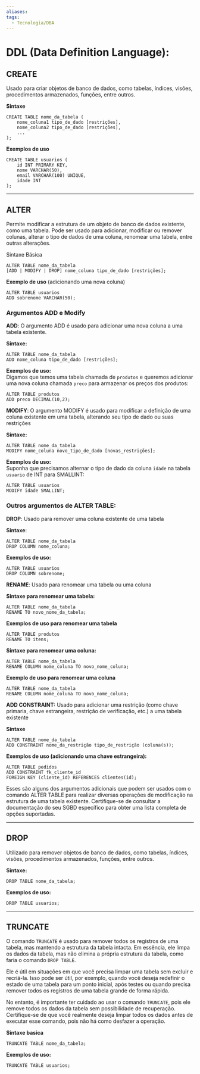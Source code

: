 ```yaml
---
aliases: 
tags:
  - Tecnologia/DBA
---
```

# DDL (Data Definition Language):

## **CREATE**

Usado para criar objetos de banco de dados, como tabelas, índices, visões, procedimentos armazenados, funções, entre outros.

**Sintaxe**

```
CREATE TABLE nome_da_tabela (
    nome_coluna1 tipo_de_dado [restrições],
    nome_coluna2 tipo_de_dado [restrições],
    ...
);
```

**Exemplos de uso**

```
CREATE TABLE usuarios (
    id INT PRIMARY KEY,
    nome VARCHAR(50),
    email VARCHAR(100) UNIQUE,
    idade INT
);
```

---

## **ALTER**

Permite modificar a estrutura de um objeto de banco de dados existente, como uma tabela. Pode ser usado para adicionar, modificar ou remover colunas, alterar o tipo de dados de uma coluna, renomear uma tabela, entre outras alterações.

Sintaxe Básica

```
ALTER TABLE nome_da_tabela
[ADD | MODIFY | DROP] nome_coluna tipo_de_dado [restrições];
```

**Exemplo de uso** (adicionando uma nova coluna)

```
ALTER TABLE usuarios
ADD sobrenome VARCHAR(50);
```

### Argumentos ADD e Modify

**ADD**: O argumento ADD é usado para adicionar uma nova coluna a uma tabela existente.

**Sintaxe:**

```
ALTER TABLE nome_da_tabela
ADD nome_coluna tipo_de_dado [restrições];
```

**Exemplos de uso:**  
Digamos que temos uma tabela chamada de `produtos` e queremos adicionar uma nova coluna chamada `preco` para armazenar os preços dos produtos:

```
ALTER TABLE produtos
ADD preco DECIMAL(10,2);
```

**MODIFY**: O argumento MODIFY é usado para modificar a definição de uma coluna existente em uma tabela, alterando seu tipo de dado ou suas restrições

**Sintaxe:**

```
ALTER TABLE nome_da_tabela
MODIFY nome_coluna novo_tipo_de_dado [novas_restrições];
```

**Exemplos de uso:**  
Suponha que precisamos alternar o tipo de dado da coluna `idade` na tabela `usuario` de INT para SMALLINT:

```
ALTER TABLE usuarios
MODIFY idade SMALLINT;
```

### Outros argumentos de ALTER TABLE:

**DROP**: Usado para remover uma coluna existente de uma tabela

**Sintaxe**:

```
ALTER TABLE nome_da_tabela
DROP COLUMN nome_coluna;
```

**Exemplos de uso:**

```
ALTER TABLE usuarios
DROP COLUMN sobrenome;
```

**RENAME**: Usado para renomear uma tabela ou uma coluna

**Sintaxe para renomear uma tabela:**

```
ALTER TABLE nome_da_tabela
RENAME TO novo_nome_da_tabela;
```

**Exemplos de uso para renomear uma tabela**

```
ALTER TABLE produtos
RENAME TO itens;
```

**Sintaxe para renomear uma coluna:**

```
ALTER TABLE nome_da_tabela
RENAME COLUMN nome_coluna TO novo_nome_coluna;
```

**Exemplo de uso para renomear uma coluna**

```
ALTER TABLE nome_da_tabela
RENAME COLUMN nome_coluna TO novo_nome_coluna;
```

**ADD CONSTRAINT:** Usado para adicionar uma restrição (como chave primaria, chave estrangeira, restrição de verificação, etc.) a uma tabela existente

**Sintaxe**

```
ALTER TABLE nome_da_tabela
ADD CONSTRAINT nome_da_restrição tipo_de_restrição (coluna(s));
```

**Exemplos de uso (adicionando uma chave estrangeira):**

```
ALTER TABLE pedidos
ADD CONSTRAINT fk_cliente_id
FOREIGN KEY (cliente_id) REFERENCES clientes(id);
```

Esses são alguns dos argumentos adicionais que podem ser usados com o comando ALTER TABLE para realizar diversas operações de modificação na estrutura de uma tabela existente. Certifique-se de consultar a documentação do seu SGBD específico para obter uma lista completa de opções suportadas.

---

## **DROP**

Utilizado para remover objetos de banco de dados, como tabelas, índices, visões, procedimentos armazenados, funções, entre outros.

**Sintaxe:**

```
DROP TABLE nome_da_tabela;
```

**Exemplos de uso:**

```
DROP TABLE usuarios;
```

---

## **TRUNCATE**

O comando `TRUNCATE` é usado para remover todos os registros de uma tabela, mas mantendo a estrutura da tabela intacta. Em essência, ele limpa os dados da tabela, mas não elimina a própria estrutura da tabela, como faria o comando `DROP TABLE`.

Ele é útil em situações em que você precisa limpar uma tabela sem excluir e recriá-la. Isso pode ser útil, por exemplo, quando você deseja redefinir o estado de uma tabela para um ponto inicial, após testes ou quando precisa remover todos os registros de uma tabela grande de forma rápida.

No entanto, é importante ter cuidado ao usar o comando `TRUNCATE`, pois ele remove todos os dados da tabela sem possibilidade de recuperação. Certifique-se de que você realmente deseja limpar todos os dados antes de executar esse comando, pois não há como desfazer a operação.

**Sintaxe basica**

```
TRUNCATE TABLE nome_da_tabela;
```

**Exemplos de uso:**

```
TRUNCATE TABLE usuarios;
```